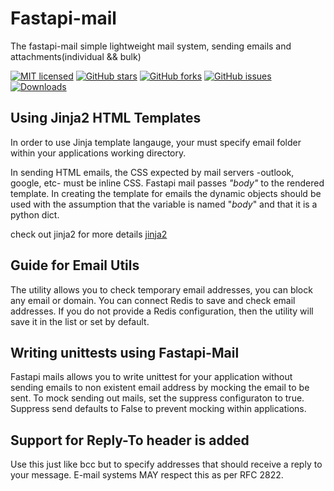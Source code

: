 # Fastapi-mail

The fastapi-mail simple lightweight mail system, sending emails and attachments(individual && bulk)


[![MIT licensed](https://img.shields.io/github/license/sabuhish/fastapi-mail)](https://raw.githubusercontent.com/sabuhish/fastapi-mail/master/LICENSE)
[![GitHub stars](https://img.shields.io/github/stars/sabuhish/fastapi-mail.svg)](https://github.com/sabuhish/fastapi-mail/stargazers)
[![GitHub forks](https://img.shields.io/github/forks/sabuhish/fastapi-mail.svg)](https://github.com/sabuhish/fastapi-mail/network)
[![GitHub issues](https://img.shields.io/github/issues-raw/sabuhish/fastapi-mail)](https://github.com/sabuhish/fastapi-mail/issues)
[![Downloads](https://pepy.tech/badge/fastapi-mail)](https://pepy.tech/project/fastapi-mail)



## Using Jinja2 HTML Templates

In order to use Jinja template langauge, your must specify email folder within your applications working directory.

In sending HTML emails, the CSS expected by mail servers -outlook, google, etc- must be inline CSS. Fastapi mail passes _"body"_ to the rendered template. In creating the template for emails the dynamic objects should be used with the assumption that the variable is named "_body_" and that it is a python dict.

check out jinja2 for more details 
[jinja2](https://jinja.palletsprojects.com/en/2.11.x/)



##  Guide for Email Utils

The utility allows you to check temporary email addresses, you can block any email or domain. 
You can connect Redis to save and check email addresses. If you do not provide a Redis configuration, 
then the utility will save it in the list or set by default.



## Writing unittests using Fastapi-Mail
Fastapi mails allows you to write unittest for your application without sending emails to
non existent email address by mocking the email to be sent. To mock sending out mails, set
the suppress configuraton to true. Suppress send defaults to False to prevent mocking within applications.


## Support for Reply-To header is added
Use this just like bcc but to specify addresses that should receive a reply to your message. E-mail systems MAY respect this as per RFC 2822.
